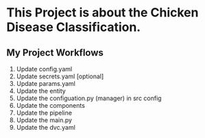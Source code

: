 # This Project is about the Chicken Disease Classification.

## My Project Workflows
1. Update config.yaml
2. Update secrets.yaml [optional]
3. Update params.yaml
4. Update the entity
5. Update the configuation.py (manager) in src config
6. Update the components
7. Update the pipeline
8. Update the main.py
9. Update the dvc.yaml
